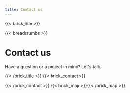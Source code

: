 ```yaml
---
title: Contact us
---
```

{{< brick_title >}}

{{< breadcrumbs >}}

# Contact us

Have a question or a project in mind? Let's talk.

{{< /brick_title >}}
{{< brick_contact >}}

<!-- {{< socialbuttons >}} -->

{{< /brick_contact >}}
{{< brick_map >}}{{< /brick_map >}}